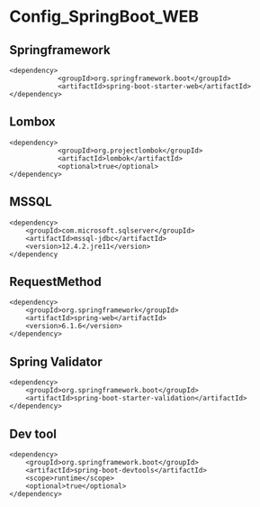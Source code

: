# Config_SpringBoot_WEB

## Springframework 
```
<dependency>
            <groupId>org.springframework.boot</groupId>
            <artifactId>spring-boot-starter-web</artifactId>
</dependency>
```
## Lombox

```
<dependency>
            <groupId>org.projectlombok</groupId>
            <artifactId>lombok</artifactId>
            <optional>true</optional>
</dependency>
```
## MSSQL
```
<dependency>
	<groupId>com.microsoft.sqlserver</groupId>
	<artifactId>mssql-jdbc</artifactId>
	<version>12.4.2.jre11</version>
</dependency
```
## RequestMethod
```
<dependency>
	<groupId>org.springframework</groupId>
	<artifactId>spring-web</artifactId>
	<version>6.1.6</version>
</dependency>
```
## Spring Validator 
``` 
<dependency>
    <groupId>org.springframework.boot</groupId>
    <artifactId>spring-boot-starter-validation</artifactId>
</dependency>
```
## Dev tool	 
``` 
<dependency>
	<groupId>org.springframework.boot</groupId>
	<artifactId>spring-boot-devtools</artifactId>
	<scope>runtime</scope>
	<optional>true</optional>
</dependency>
```

